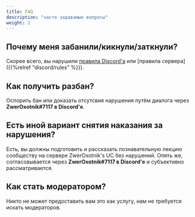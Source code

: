 ```yaml
---
title: FAQ
description: "часто задавамые вопросы"
weight: 2
---
```


## Почему меня **забанили/кикнули/заткнули**?

Скорее всего, вы нарушили [правила Discord'а](https://discord.com/guidelines) или [правила сервера]({{%relref "discord/rules" %}}).

## Как получить **разбан**?

Оспорить бан или доказать отсутсвия нарушения путём диалога через **ZwerOxotnik#7117 в Discord'е**.

## Есть иной вариант снятия наказания за нарушения?

Есть, вы должны подготовить и рассказать познавательную лекцию сообществу на сервере ZwerOxotnik's UC без нарушений. Опять же, согласовывается через **ZwerOxotnik#7117 в Discord'е** и субъективно рассматривается.

## Как стать модератором?

Никто не может предоставить вам это как услугу, нам не требуется искать модераторов.
